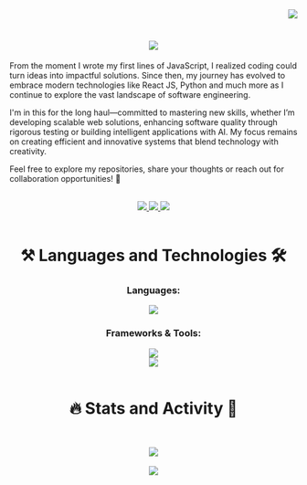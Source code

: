 <!-- Visitors Badges -->
<div align = "right">
    <img src="https://visitor-badge.laobi.icu/badge?page_id=mostafa-ehab22.mostafa-ehab22" />
</div>

<!-- Animation Intro -->
<h1 align="center">
    <img src="https://readme-typing-svg.herokuapp.com/?font=Righteous&size=35&center=true&vCenter=true&width=500&height=70&duration=4000&lines=Hello!+👋;+I'm+Mostafa+Ehab+👨‍💻;" />
</h1>

<!-- Introduction -->
From the moment I wrote my first lines of JavaScript, I realized coding could turn ideas into impactful solutions. Since then, my journey has evolved to embrace modern technologies like React JS, Python and much more as I continue to explore the vast landscape of software engineering.

I'm in this for the long haul—committed to mastering new skills, whether I’m developing scalable web solutions, enhancing software quality through rigorous testing or building intelligent applications with AI. My focus remains on creating efficient and innovative systems that blend technology with creativity.

Feel free to explore my repositories, share your thoughts or reach out for collaboration opportunities! 🚀

<br/>

<!-- Socila Badges -->
<div align="center"> 
  <a href="mailto:mostafaehab0002@gmail.com">
    <img src="https://img.shields.io/badge/Gmail-333333?style=for-the-badge&logo=gmail&logoColor=red" />
  </a>
  <a href="https://www.linkedin.com/in/mostafaaehab" target="_blank">
    <img src="https://img.shields.io/badge/LinkedIn-0077B5?style=for-the-badge&logo=linkedin&logoColor=white" target="_blank" />
  </a>
  <a href="https://mostafa-ehab22.github.io/Portofolio-website/" target="_blank">
     <img src="https://img.shields.io/badge/Portfolio-FF5722?style=for-the-badge&logo=todoist&logoColor=white" target="_blank" /> 
  </a> 
</div>

<br/>

<!-- Languages & Technologies -->
<div align=center>

# ⚒️ Languages and Technologies 🛠️

### Languages:
<div align="center">
    <img src="https://skillicons.dev/icons?i=python,javascript,cs"/><br>
</div>

### Frameworks & Tools:
<div align="center">
    <img src="https://skillicons.dev/icons?i=react,nextjs,express,nodejs,mongodb"/><br>
    <img src="https://skillicons.dev/icons?i=html,css,bootstrap,tailwind,git" /><br>
</div>

<br/>

<!-- Stats -->
# 🔥 Stats and Activity 🚀
<br/>

<div align=center>

![](https://github-readme-stats.vercel.app/api/top-langs/?username=mostafa-ehab22&theme=dark&hide_border=false&include_all_commits=true&count_private=true&layout=compact)<br><br>
![](https://github-readme-streak-stats.herokuapp.com/?user=mostafa-ehab22&theme=dark&hide_border=false)

</div>
